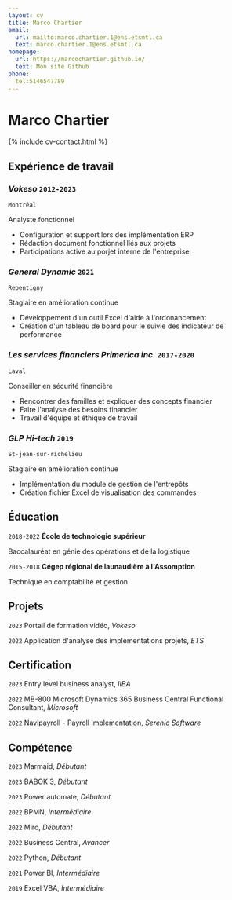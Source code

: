 ```yaml
---
layout: cv
title: Marco Chartier
email:
  url: mailto:marco.chartier.1@ens.etsmtl.ca
  text: marco.chartier.1@ens.etsmtl.ca
homepage:
  url: https://marcochartier.github.io/
  text: Mon site Github
phone:
  tel:5146547789
---
```


# Marco **Chartier**

<!--
include contact information from the front matter
Supported arguments:
    - homepage: url, text
    - phone
    - email
-->

{% include cv-contact.html %}




## Expérience de travail

### *Vokeso* `2012-2023`

```
Montréal
```

Analyste fonctionnel
- Configuration et support lors des implémentation ERP
- Rédaction document fonctionnel liés aux projets
- Participations active au porjet interne de l'entreprise





 ### *General Dynamic* `2021`

```
Repentigny
```

Stagiaire en amélioration continue
- Développement d'un outil Excel d'aide à l'ordonancement
- Création d'un tableau de board pour le suivie des indicateur de performance

### *Les services financiers Primerica inc.* `2017-2020`

```
Laval
```

Conseiller en sécurité financière
- Rencontrer des familles et expliquer des concepts financier
- Faire l'analyse des besoins financier
- Travail d'équipe et éthique de travail



### *GLP Hi-tech* `2019`

```
St-jean-sur-richelieu
```
Stagiaire en amélioration continue 
- Implémentation du module de gestion de l'entrepôts
- Création fichier Excel de visualisation des commandes



## Éducation

`2018-2022`
__École de technologie supérieur__

Baccalauréat en génie des opérations et de la logistique

`2015-2018`
__Cégep régional de launaudière à l'Assomption__

Technique en comptabilité et gestion


## Projets

`2023`
Portail de formation vidéo, *Vokeso*

`2022`
Application d'analyse des implémentations projets, *ETS*

## Certification

`2023` Entry level business analyst, *IIBA*

`2022` MB-800 Microsoft Dynamics 365 Business Central Functional Consultant, *Microsoft*

`2022` Navipayroll - Payroll Implementation, *Serenic Software*

## Compétence

`2023` Marmaid, *Débutant*

`2023` BABOK 3, *Débutant*

`2023` Power automate, *Débutant*

`2022` BPMN, *Intermédiaire*

`2022` Miro, *Débutant*

`2022` Business Central, *Avancer*

`2022` Python, *Débutant*

`2021` Power BI, *Intermédiaire*

`2019` Excel VBA, *Intermédiaire*



<!-- ### Footer

Dernière mise à jour: Septembre 2023 -->
